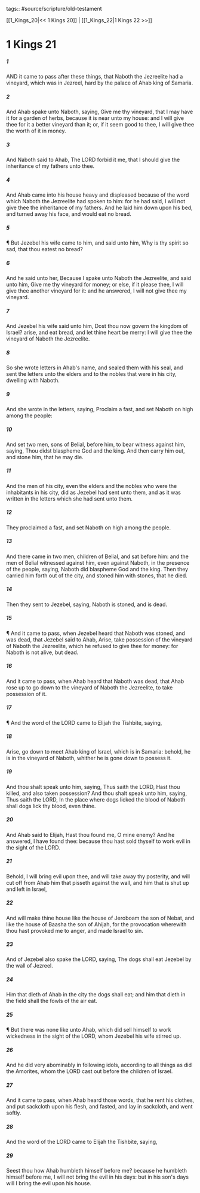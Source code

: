 tags:: #source/scripture/old-testament

[[1_Kings_20|<< 1 Kings 20]] | [[1_Kings_22|1 Kings 22 >>]]

# 1 Kings 21

##### 1

AND it came to pass after these things, that Naboth the Jezreelite had a vineyard, which was in Jezreel, hard by the palace of Ahab king of Samaria.

##### 2

And Ahab spake unto Naboth, saying, Give me thy vineyard, that I may have it for a garden of herbs, because it is near unto my house: and I will give thee for it a better vineyard than it; or, if it seem good to thee, I will give thee the worth of it in money.

##### 3

And Naboth said to Ahab, The LORD forbid it me, that I should give the inheritance of my fathers unto thee.

##### 4

And Ahab came into his house heavy and displeased because of the word which Naboth the Jezreelite had spoken to him: for he had said, I will not give thee the inheritance of my fathers. And he laid him down upon his bed, and turned away his face, and would eat no bread.

##### 5

¶ But Jezebel his wife came to him, and said unto him, Why is thy spirit so sad, that thou eatest no bread?

##### 6

And he said unto her, Because I spake unto Naboth the Jezreelite, and said unto him, Give me thy vineyard for money; or else, if it please thee, I will give thee another vineyard for it: and he answered, I will not give thee my vineyard.

##### 7

And Jezebel his wife said unto him, Dost thou now govern the kingdom of Israel? arise, and eat bread, and let thine heart be merry: I will give thee the vineyard of Naboth the Jezreelite.

##### 8

So she wrote letters in Ahab's name, and sealed them with his seal, and sent the letters unto the elders and to the nobles that were in his city, dwelling with Naboth.

##### 9

And she wrote in the letters, saying, Proclaim a fast, and set Naboth on high among the people:

##### 10

And set two men, sons of Belial, before him, to bear witness against him, saying, Thou didst blaspheme God and the king. And then carry him out, and stone him, that he may die.

##### 11

And the men of his city, even the elders and the nobles who were the inhabitants in his city, did as Jezebel had sent unto them, and as it was written in the letters which she had sent unto them.

##### 12

They proclaimed a fast, and set Naboth on high among the people.

##### 13

And there came in two men, children of Belial, and sat before him: and the men of Belial witnessed against him, even against Naboth, in the presence of the people, saying, Naboth did blaspheme God and the king. Then they carried him forth out of the city, and stoned him with stones, that he died.

##### 14

Then they sent to Jezebel, saying, Naboth is stoned, and is dead.

##### 15

¶ And it came to pass, when Jezebel heard that Naboth was stoned, and was dead, that Jezebel said to Ahab, Arise, take possession of the vineyard of Naboth the Jezreelite, which he refused to give thee for money: for Naboth is not alive, but dead.

##### 16

And it came to pass, when Ahab heard that Naboth was dead, that Ahab rose up to go down to the vineyard of Naboth the Jezreelite, to take possession of it.

##### 17

¶ And the word of the LORD came to Elijah the Tishbite, saying,

##### 18

Arise, go down to meet Ahab king of Israel, which is in Samaria: behold, he is in the vineyard of Naboth, whither he is gone down to possess it.

##### 19

And thou shalt speak unto him, saying, Thus saith the LORD, Hast thou killed, and also taken possession? And thou shalt speak unto him, saying, Thus saith the LORD, In the place where dogs licked the blood of Naboth shall dogs lick thy blood, even thine.

##### 20

And Ahab said to Elijah, Hast thou found me, O mine enemy? And he answered, I have found thee: because thou hast sold thyself to work evil in the sight of the LORD.

##### 21

Behold, I will bring evil upon thee, and will take away thy posterity, and will cut off from Ahab him that pisseth against the wall, and him that is shut up and left in Israel,

##### 22

And will make thine house like the house of Jeroboam the son of Nebat, and like the house of Baasha the son of Ahijah, for the provocation wherewith thou hast provoked me to anger, and made Israel to sin.

##### 23

And of Jezebel also spake the LORD, saying, The dogs shall eat Jezebel by the wall of Jezreel.

##### 24

Him that dieth of Ahab in the city the dogs shall eat; and him that dieth in the field shall the fowls of the air eat.

##### 25

¶ But there was none like unto Ahab, which did sell himself to work wickedness in the sight of the LORD, whom Jezebel his wife stirred up.

##### 26

And he did very abominably in following idols, according to all things as did the Amorites, whom the LORD cast out before the children of Israel.

##### 27

And it came to pass, when Ahab heard those words, that he rent his clothes, and put sackcloth upon his flesh, and fasted, and lay in sackcloth, and went softly.

##### 28

And the word of the LORD came to Elijah the Tishbite, saying,

##### 29

Seest thou how Ahab humbleth himself before me? because he humbleth himself before me, I will not bring the evil in his days: but in his son's days will I bring the evil upon his house.
